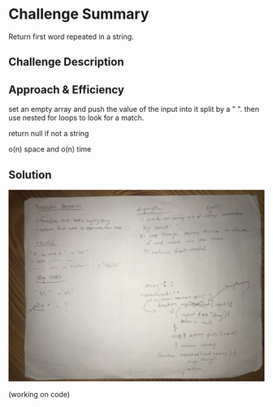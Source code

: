 # Challenge Summary
Return first word repeated in a string. 

## Challenge Description


## Approach & Efficiency
set an empty array and push the value of the input into it split by a " ". then use nested for loops to look for a match. 

return null if not a string

o(n) space and o(n) time

## Solution
![whiteboard](./assets/repeatedword.jpg)

(working on code)